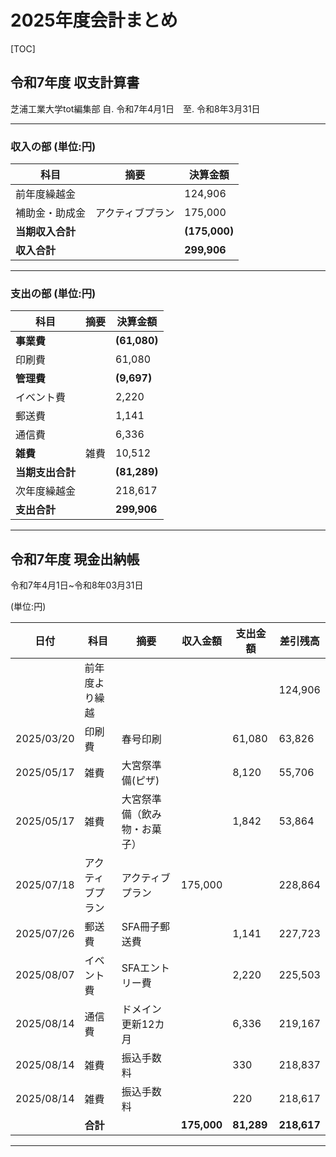 # 2025年度会計まとめ



[TOC]



## 令和7年度 収支計算書

芝浦工業大学tot編集部
 自. 令和7年4月1日　至. 令和8年3月31日

------

### 収入の部 (単位:円)

| 科目             | 摘要             | 決算金額      |
| ---------------- | ---------------- | ------------- |
| 前年度繰越金     |                  | 124,906       |
| 補助金・助成金   | アクティブプラン | 175,000       |
| **当期収入合計** |                  | **(175,000)** |
| **収入合計**     |                  | **299,906**   |

------

### 支出の部 (単位:円)

| 科目             | 摘要 | 決算金額     |
| ---------------- | ---- | ------------ |
| **事業費**       |      | **(61,080)** |
| 印刷費           |      | 61,080       |
| **管理費**       |      | **(9,697)**  |
| イベント費       |      | 2,220        |
| 郵送費           |      | 1,141        |
| 通信費           |      | 6,336        |
| **雑費**         | 雑費 | 10,512       |
| **当期支出合計** |      | **(81,289)** |
| 次年度繰越金     |      | 218,617      |
| **支出合計**     |      | **299,906**  |

------

## 令和7年度 現金出納帳

令和7年4月1日~令和8年03月31日

(単位:円)

| 日付       | 科目             | 摘要                         | 収入金額    | 支出金額   | 差引残高    |
| ---------- | ---------------- | ---------------------------- | ----------- | ---------- | ----------- |
|            | 前年度より繰越   |                              |             |            | 124,906     |
| 2025/03/20 | 印刷費           | 春号印刷                     |             | 61,080     | 63,826      |
| 2025/05/17 | 雑費             | 大宮祭準備(ピザ)             |             | 8,120      | 55,706      |
| 2025/05/17 | 雑費             | 大宮祭準備（飲み物・お菓子） |             | 1,842      | 53,864      |
| 2025/07/18 | アクティブプラン | アクティブプラン             | 175,000     |            | 228,864     |
| 2025/07/26 | 郵送費           | SFA冊子郵送費                |             | 1,141      | 227,723     |
| 2025/08/07 | イベント費       | SFAエントリー費              |             | 2,220      | 225,503     |
| 2025/08/14 | 通信費           | ドメイン更新12カ月           |             | 6,336      | 219,167     |
| 2025/08/14 | 雑費             | 振込手数料                   |             | 330        | 218,837     |
| 2025/08/14 | 雑費             | 振込手数料                   |             | 220        | 218,617     |
|            | **合計**         |                              | **175,000** | **81,289** | **218,617** |

------

